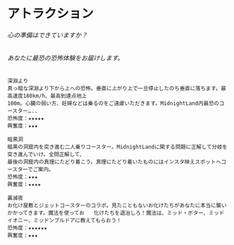 # アトラクション

###### 心の準備はできていますか？
###### あなたに最恐の恐怖体験をお届けします。

	深淵より
	真っ暗な深淵より下から上への恐怖。垂直に上がり上で一旦停止したのち垂直に落ちます。最高速度180km/h、最高到達点地上
	100m。心臓の弱い方、妊婦などは乗るのをご遠慮いただきます。MidnightLand内最恐のコースター…..
	恐怖度：★★★★★
	興奮度：★★★
	
	暗黒洞
	暗黒の洞窟内を突き進む二人乗りコースター。MidnightLandに関する問題に正解して分岐を突き進んでいけ。全問正解して、
	最後の洞窟内の真理にたどり着こう。真理にたどり着いたものにはインスタ映えスポットへコースターでご案内。
	恐怖度：★★★
	興奮度：★★★★
	
	裏滅夜
	お化け屋敷とジェットコースターのコラボ。見たこともないお化けたちがあなたに本当に襲いかかってきます。魔法を使ってお	化けたちを退治しろ！魔法は、ミッド・ポター、ミッドイオニー、ミッドンブルドアに教えてもらおう！
	恐怖度：★★★★★★
	興奮度：★★★
